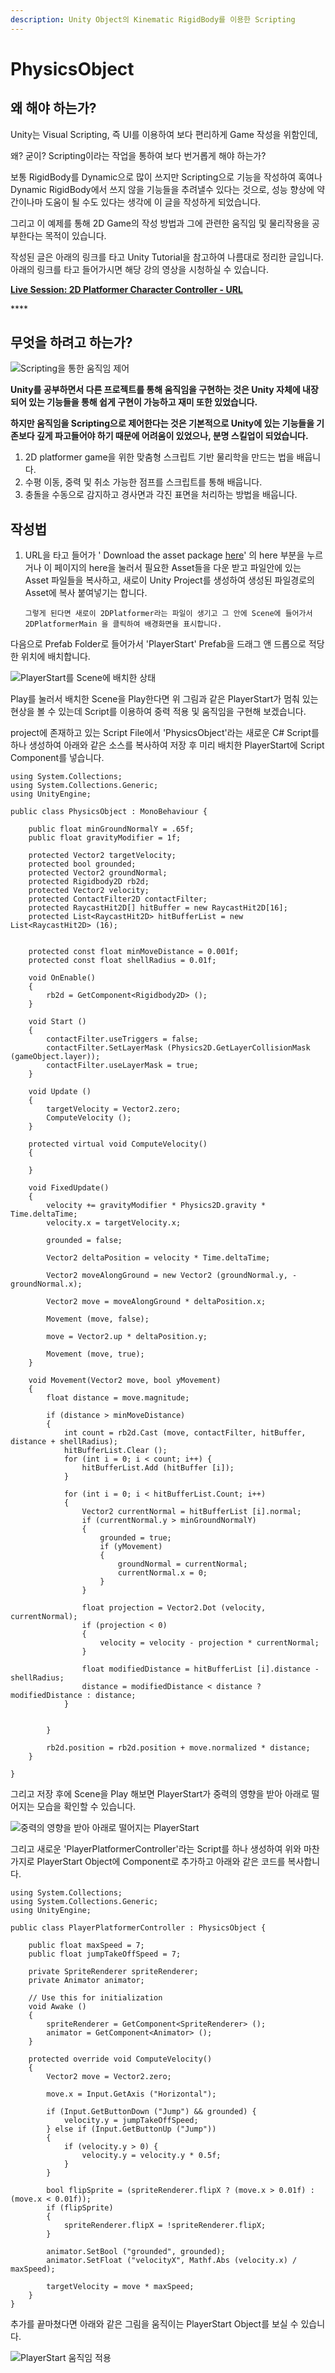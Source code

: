 ```yaml
---
description: Unity Object의 Kinematic RigidBody를 이용한 Scripting
---
```


# PhysicsObject

## 왜 해야 하는가?

Unity는 Visual Scripting, 즉 UI를 이용하여 보다 편리하게 Game 작성을 위함인데,

왜? 굳이? Scripting이라는 작업을 통하여 보다 번거롭게 해야 하는가?

보통 RigidBody를 Dynamic으로 많이 쓰지만 Scripting으로 기능을 작성하여 혹여나                                    Dynamic RigidBody에서 쓰지 않을 기능들을 추려낼수 있다는 것으로, 성능 향상에 약간이나마 도움이        될 수도 있다는 생각에 이 글을 작성하게 되었습니다.

그리고 이 예제를 통해 2D Game의 작성 방법과 그에 관련한 움직임 및 물리작용을 공부한다는 목적이       있습니다.

작성된 글은 아래의 링크를 타고 Unity Tutorial을 참고하여 나름대로 정리한 글입니다.                                         아래의 링크를 타고 들어가시면 해당 강의 영상을 시청하실 수 있습니다.

[ **Live Session: 2D Platformer Character Controller - URL**](https://learn.unity.com/tutorial/live-session-2d-platformer-character-controller#)

\*\*\*\*



## **무엇을 하려고 하는가?**

![Scripting&#xC744; &#xD1B5;&#xD55C; &#xC6C0;&#xC9C1;&#xC784; &#xC81C;&#xC5B4;](../../.gitbook/assets/gif.gif)

 **Unity를 공부하면서 다른 프로젝트를 통해 움직임을 구현하는 것은 Unity 자체에 내장되어 있는 기능들을 통해 쉽게 구현이 가능하고 재미 또한 있었습니다.**

**하지만 움직임을 Scripting으로 제어한다는 것은 기본적으로 Unity에 있는 기능들을 기존보다 깊게             파고들어야 하기 때문에 어려움이 있었으나, 분명 스킬업이 되었습니다.**

1. 2D platformer game을 위한 맞춤형 스크립트 기반 물리학을 만드는 법을 배웁니다.
2. 수평 이동, 중력 및 취소 가능한 점프를 스크립트를 통해 배웁니다.
3. 충돌을 수동으로 감지하고 경사면과 각진 표면을 처리하는 방법을 배웁니다.



## 작성법



1.  URL을 타고 들어가 ' Download the asset package [here](http://bit.ly/unity2dController)' 의 here 부분을 누르거나 이 페이지의 here을 눌러서 필요한 Asset들을 다운 받고 파일안에 있는 Asset 파일들을 복사하고,                                           새로이 Unity Project를 생성하여 생성된 파일경로의 Asset에 복사 붙여넣기는 합니다.                                           

        그렇게 된다면 새로이 2DPlatformer라는 파일이 생기고 그 안에 Scene에 들어가서                                           2DPlatformerMain 을 클릭하여 배경화면을 표시합니다. 

  다음으로 Prefab Folder로 들어가서 'PlayerStart' Prefab을 드래그 앤 드롭으로 적당한 위치에 배치합니다.

![PlayerStart&#xB97C; Scene&#xC5D0; &#xBC30;&#xCE58;&#xD55C; &#xC0C1;&#xD0DC;](../../.gitbook/assets/tutorial-2.gif)

 Play를 눌러서 배치한 Scene을 Play한다면 위 그림과 같은 PlayerStart가 멈춰 있는 현상을 볼 수 있는데 Script를 이용하여 중력 적용 및 움직임을 구현해 보겠습니다.

project에 존재하고 있는 Script File에서 'PhysicsObject'라는 새로운 C\# Script를 하나 생성하여 아래와 같은 소스를 복사하여 저장 후 미리 배치한 PlayerStart에 Script Component를 넣습니다.

```text
using System.Collections;
using System.Collections.Generic;
using UnityEngine;

public class PhysicsObject : MonoBehaviour {

    public float minGroundNormalY = .65f;
    public float gravityModifier = 1f;

    protected Vector2 targetVelocity;
    protected bool grounded;
    protected Vector2 groundNormal;
    protected Rigidbody2D rb2d;
    protected Vector2 velocity;
    protected ContactFilter2D contactFilter;
    protected RaycastHit2D[] hitBuffer = new RaycastHit2D[16];
    protected List<RaycastHit2D> hitBufferList = new List<RaycastHit2D> (16);


    protected const float minMoveDistance = 0.001f;
    protected const float shellRadius = 0.01f;

    void OnEnable()
    {
        rb2d = GetComponent<Rigidbody2D> ();
    }

    void Start () 
    {
        contactFilter.useTriggers = false;
        contactFilter.SetLayerMask (Physics2D.GetLayerCollisionMask (gameObject.layer));
        contactFilter.useLayerMask = true;
    }

    void Update () 
    {
        targetVelocity = Vector2.zero;
        ComputeVelocity ();    
    }

    protected virtual void ComputeVelocity()
    {

    }

    void FixedUpdate()
    {
        velocity += gravityModifier * Physics2D.gravity * Time.deltaTime;
        velocity.x = targetVelocity.x;

        grounded = false;

        Vector2 deltaPosition = velocity * Time.deltaTime;

        Vector2 moveAlongGround = new Vector2 (groundNormal.y, -groundNormal.x);

        Vector2 move = moveAlongGround * deltaPosition.x;

        Movement (move, false);

        move = Vector2.up * deltaPosition.y;

        Movement (move, true);
    }

    void Movement(Vector2 move, bool yMovement)
    {
        float distance = move.magnitude;

        if (distance > minMoveDistance) 
        {
            int count = rb2d.Cast (move, contactFilter, hitBuffer, distance + shellRadius);
            hitBufferList.Clear ();
            for (int i = 0; i < count; i++) {
                hitBufferList.Add (hitBuffer [i]);
            }

            for (int i = 0; i < hitBufferList.Count; i++) 
            {
                Vector2 currentNormal = hitBufferList [i].normal;
                if (currentNormal.y > minGroundNormalY) 
                {
                    grounded = true;
                    if (yMovement) 
                    {
                        groundNormal = currentNormal;
                        currentNormal.x = 0;
                    }
                }

                float projection = Vector2.Dot (velocity, currentNormal);
                if (projection < 0) 
                {
                    velocity = velocity - projection * currentNormal;
                }

                float modifiedDistance = hitBufferList [i].distance - shellRadius;
                distance = modifiedDistance < distance ? modifiedDistance : distance;
            }


        }

        rb2d.position = rb2d.position + move.normalized * distance;
    }

}
```

그리고 저장 후에 Scene을 Play 해보면 PlayerStart가 중력의 영향을 받아 아래로 떨어지는 모습을 확인할 수 있습니다. 

![&#xC911;&#xB825;&#xC758; &#xC601;&#xD5A5;&#xC744; &#xBC1B;&#xC544; &#xC544;&#xB798;&#xB85C; &#xB5A8;&#xC5B4;&#xC9C0;&#xB294; PlayerStart](../../.gitbook/assets/tutorial-3.gif)

그리고 새로운 'PlayerPlatformerController'라는 Script를 하나 생성하여 위와 마찬가지로 PlayerStart Object에 Component로 추가하고 아래와 같은 코드를 복사합니다.

```text
using System.Collections;
using System.Collections.Generic;
using UnityEngine;

public class PlayerPlatformerController : PhysicsObject {

    public float maxSpeed = 7;
    public float jumpTakeOffSpeed = 7;

    private SpriteRenderer spriteRenderer;
    private Animator animator;

    // Use this for initialization
    void Awake () 
    {
        spriteRenderer = GetComponent<SpriteRenderer> ();    
        animator = GetComponent<Animator> ();
    }

    protected override void ComputeVelocity()
    {
        Vector2 move = Vector2.zero;

        move.x = Input.GetAxis ("Horizontal");

        if (Input.GetButtonDown ("Jump") && grounded) {
            velocity.y = jumpTakeOffSpeed;
        } else if (Input.GetButtonUp ("Jump")) 
        {
            if (velocity.y > 0) {
                velocity.y = velocity.y * 0.5f;
            }
        }

        bool flipSprite = (spriteRenderer.flipX ? (move.x > 0.01f) : (move.x < 0.01f));
        if (flipSprite) 
        {
            spriteRenderer.flipX = !spriteRenderer.flipX;
        }

        animator.SetBool ("grounded", grounded);
        animator.SetFloat ("velocityX", Mathf.Abs (velocity.x) / maxSpeed);

        targetVelocity = move * maxSpeed;
    }
}
```

추가를 끝마쳤다면 아래와 같은 그림을 움직이는 PlayerStart Object를 보실 수 있습니다.

![PlayerStart &#xC6C0;&#xC9C1;&#xC784; &#xC801;&#xC6A9;](../../.gitbook/assets/tutorial-4.gif)

